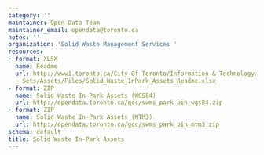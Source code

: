 ```yaml
---
category: ''
maintainer: Open Data Team
maintainer_email: opendata@toronto.ca
notes: ''
organization: 'Solid Waste Management Services '
resources:
- format: XLSX
  name: Readme
  url: http://www1.toronto.ca/City Of Toronto/Information & Technology/Open Data/Data
    Sets/Assets/Files/Solid_Waste_InPark_Assets_Readme.xlsx
- format: ZIP
  name: Solid Waste In-Park Assets (WGS84)
  url: http://opendata.toronto.ca/gcc/swms_park_bin_wgs84.zip
- format: ZIP
  name: Solid Waste In-Park Assets (MTM3)
  url: http://opendata.toronto.ca/gcc/swms_park_bin_mtm3.zip
schema: default
title: Solid Waste In-Park Assets
---
```

